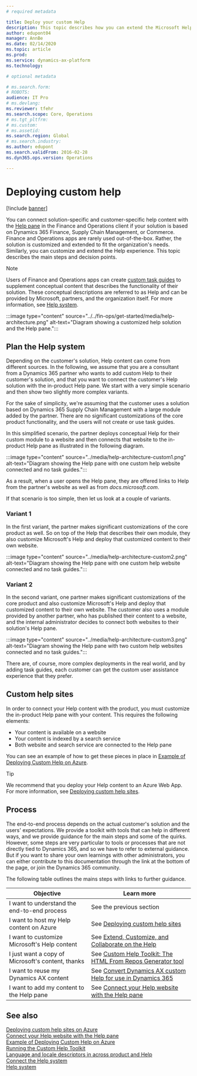 ```yaml
---
# required metadata

title: Deploy your custom Help
description: This topic describes how you can extend the Microsoft Help to reflect your solution and then connect that to the Help pane in Finance and Operations apps. 
author: edupont04
manager: AnnBe
ms.date: 02/14/2020
ms.topic: article
ms.prod: 
ms.service: dynamics-ax-platform
ms.technology: 

# optional metadata

# ms.search.form: 
# ROBOTS: 
audience: IT Pro
# ms.devlang: 
ms.reviewer: tfehr
ms.search.scope: Core, Operations
# ms.tgt_pltfrm: 
# ms.custom: 
# ms.assetid: 
ms.search.region: Global
# ms.search.industry: 
ms.author: edupont
ms.search.validFrom: 2016-02-28
ms.dyn365.ops.version: Operations

---
```


# Deploying custom help

[!include [banner](../includes/banner.md)]

You can connect solution-specific and customer-specific help content with the [Help pane](../../fin-ops/get-started/help-overview.md#in-product-help) in the Finance and Operations client if your solution is based on Dynamics 365 Finance, Supply Chain Management, or Commerce. Finance and Operations apps are rarely used out-of-the-box. Rather, the solution is customized and extended to fit the organization's needs. Similarly, you can customize and extend the Help experience. This topic describes the main steps and decision points.  

> [!NOTE]
> Users of Finance and Operations apps can create [custom task guides](/../../fin-ops/get-started/help-connect.md#create-custom-help-with-task-guides) to supplement conceptual content that describes the functionality of their solution. These conceptual descriptions are referred to as Help and can be provided by Microsoft, partners, and the organization itself. For more information, see [Help system](../../fin-ops/get-started/help-overview.md).

:::image type="content" source="../../fin-ops/get-started/media/help-architecture.png" alt-text="Diagram showing a customized help solution and the Help pane.":::

## Plan the Help system

Depending on the customer's solution, Help content can come from different sources. In the following, we assume that you are a consultant from a Dynamics 365 partner who wants to add custom Help to their customer's solution, and that you want to connect the customer's Help solution with the in-product Help pane. We start with a very simple scenario and then show two slightly more complex variants.  

For the sake of simplicity, we're assuming that the customer uses a solution based on Dynamics 365 Supply Chain Management with a large module added by the partner. There are no significant customizations of the core product functionality, and the users will not create or use task guides.  

In this simplified scenario, the partner deploys conceptual Help for their custom module to a website and then connects that website to the in-product Help pane as illustrated in the following diagram.  

:::image type="content" source="../media/help-architecture-custom1.png" alt-text="Diagram showing the Help pane with one custom help website connected and no task guides.":::

As a result, when a user opens the Help pane, they are offered links to Help from the partner's website as well as from *docs.microsoft.com*.

If that scenario is too simple, then let us look at a couple of variants.

### Variant 1

In the first variant, the partner makes significant customizations of the core product as well. So on top of the Help that describes their own module, they also customize Microsoft's Help and deploy that customized content to their own website.

:::image type="content" source="../media/help-architecture-custom2.png" alt-text="Diagram showing the Help pane with one custom help website connected and no task guides.":::

### Variant 2

In the second variant, one partner makes significant customizations of the core product and also customize Microsoft's Help and deploy that customized content to their own website. The customer also uses a module provided by another partner, who has published their content to a website, and the internal administrator decides to connect both websites to their solution's Help pane.

:::image type="content" source="../media/help-architecture-custom3.png" alt-text="Diagram showing the Help pane with two custom help websites connected and no task guides.":::

There are, of course, more complex deployments in the real world, and by adding task guides, each customer can get the custom user assistance experience that they prefer.

## Custom help sites

In order to connect your Help content with the product, you must customize the in-product Help pane with your content. This requires the following elements:

- Your content is available on a website
- Your content is indexed by a search service
- Both website and search service are connected to the Help pane

You can see an example of how to get these pieces in place in [Example of Deploying Custom Help on Azure](walkthrough-help-azure.md).

> [!TIP]
> We recommend that you deploy your Help content to an Azure Web App. For more information, see [Deploying custom help sites](website.md).

## Process

The end-to-end process depends on the actual customer's solution and the users' expectations. We provide a toolkit with tools that can help in different ways, and we provide guidance for the main steps and some of the quirks. However, some steps are very particular to tools or processes that are not directly tied to Dynamics 365, and so we have to refer to external guidance. But if you want to share your own learnings with other administrators, you can either contribute to this documentation through the link at the bottom of the page, or join the Dynamics 365 community.

The following table outlines the mains steps with links to further guidance.

|Objective |Learn more  |
|----------|------------|
|I want to understand the end-to-end process |See the previous section |
|I want to host my Help content on Azure |See [Deploying custom help sites](website.md)         |
|I want to customize Microsoft's Help content |See [Extend, Customize, and Collaborate on the Help](contributor-guide.md)        |
|I just want a copy of Microsoft's content, thanks| See [Custom Help Toolkit: The HTML From Repos Generator tool](custom-help-toolkit-HtmlFromRepoGenerator.md)  |
|I want to reuse my Dynamics AX content|See [Convert Dynamics AX custom Help for use in Dynamics 365](migrate-dynamicsax2012.md)  |
|I want to add my content to the Help pane |See [Connect your Help website with the Help pane](connect-help-pane.md)  |

## See also

[Deploying custom help sites on Azure](website.md)  
[Connect your Help website with the Help pane](connect-help-pane.md)  
[Example of Deploying Custom Help on Azure](walkthrough-help-azure.md)  
[Running the Custom Help Toolkit](custom-help-toolkit.md)  
[Language and locale descriptors in across product and Help](language-locale.md)  
[Connect the Help system](../../fin-ops/get-started/help-connect.md)  
[Help system](../../fin-ops/get-started/help-overview.md)  

